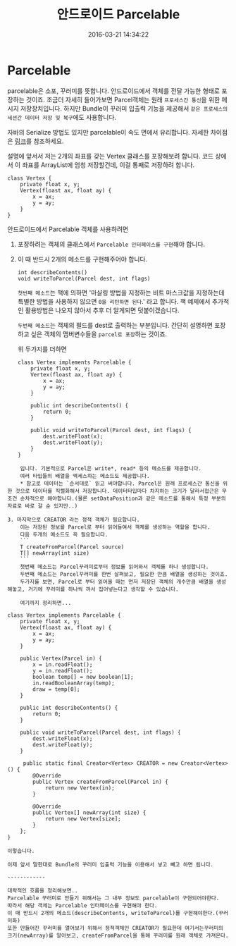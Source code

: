﻿---
layout: post
title:  "안드로이드 Parcelable"
date:   2016-03-21 14:34:22
categories: archieve
comments: true
---


# Parcelable
parcelable은 소포, 꾸러미를 뜻합니다.
안드로이드에서 객체를 전달 가능한 형태로 포장하는 것이죠.
조금더 자세히 들어가보면 Parcel객체는 원래  `프로세스간 통신`을 위한 메시지 저장장치입니다.
하지만 Bundle이 꾸러미 입출력 기능을 제공해서 `같은 프로세스의 세션간 데이터 저장 및 복구`에도 사용합니다.

자바의 Serialize 방법도 있지만 parcelable이 속도 면에서 유리합니다.
자세한 차이점은 [링크](http://aroundck.tistory.com/2477)를 참조하세요.

설명에 앞서서
저는 2개의 좌표를 갖는 Vertex 클래스를 포장해보려 합니다.
코드 상에서 이 좌표를 ArrayList에 엄청 저장할건데, 이걸 통째로 저장하려 합니다.
```
class Vertex {
	private float x, y;
	Vertex(floast ax, float ay) {
        x = ax;
        y = ay;
    }
}
```

안드로이드에서 Parcelable 객체를 사용하려면
1. 포장하려는 객체의 클래스에서 `Parcelable 인터페이스를 구현`해야 합니다.
2. 이 때 반드시 2개의 메소드를 구현해주어야 합니다.
	```
    int describeContents()
    void writeToParcel(Parcel dest, int flags)
    ```
    
    `첫번째 메소드`는 책에 의하면 '마샬링 방법을 지정하는 비트 마스크값을 지정하는데 특별한 방법을 사용하지 않으면 `0을 리턴하면 된다`.' 라고 합니다.
    책 예제에서 추가적인 활용방법은 나오지 않아서 추후 더 알게되면 덧붙이겠습니다.
    
    `두번째 메소드`는 객체의 필드를 dest로 출력하는 부분입니다.
    간단히 설명하면 포장하고 싶은 객체의 맴버변수들을 `parcel로 포장`하는 것이죠.
    
    위 두가지를 더하면
    ```
    class Vertex implements Parcelable {
        private float x, y;
        Vertex(floast ax, float ay) {
            x = ax;
            y = ay;
        }
        
        public int describeContents() {
        	return 0;
        }
        
        public void writeToParcel(Parcel dest, int flags) {
        	dest.writeFloat(x);
            dest.writeFloat(y);
        }
    }
```
	입니다. 기본적으로 Parcel은 write*, read* 등의 메소드를 제공합니다.
    여러 타입들의 배열을 엑세스하는 메소드도 제공합니다.
    * 참고로 데이터는 `순서대로` 읽고 써야합니다. Parcel은 원래 프로세스간 통신을 위한 것으로 데이터를 직렬화해서 저장합니다. 데이터타입마다 차지하는 크기가 달라서접근은 무조건 순차적으로 해야합니다.(물론 setDataPosition과 같은 메소드를 통해서 특정 부분의 자료로 바로 갈 순 있지만..)
    
3. 마지막으로 CREATOR 라는 정적 객체가 필요합니다.
	이는 저장된 정보를 Parcel로 부터 읽어들여서 객체를 생성하는 역할을 합니다.
    다음 두개의 메소드도 꼭 필요합니다.
    ```
    T createFromParcel(Parcel source)
    T[] newArray(int size)
    ```
    첫번째 메소드는 Parcel꾸러미로부터 정보를 읽어와서 객체를 하나 생성합니다.
    두번째 메소드는 Parcel꾸러미를 한번 살펴보고, 필요한 만큼 배열을 생성하는 것이죠.
    두가지를 보면, Parcel로 부터 읽어올 때는 먼저 저장된 객체의 개수만큼 배열을 생성해놓고, 거기에 꾸러미를 하나씩 까서 집어넣는다고 생각할 수 있습니다.
    
    여기까지 정리하면...
```
    class Vertex implements Parcelable {
        private float x, y;
        Vertex(floast ax, float ay) {
            x = ax;
            y = ay;
        }
        
        public Vertex(Parcel in) {
            x = in.readFloat();
            y = in.readFloat();
            boolean temp[] = new boolean[1];
            in.readBooleanArray(temp);
            draw = temp[0];
        }
        
        public int describeContents() {
        	return 0;
        }
        
        public void writeToParcel(Parcel dest, int flags) {
        	dest.writeFloat(x);
            dest.writeFloat(y);
        }
        
         public static final Creator<Vertex> CREATOR = new Creator<Vertex>() {
            @Override
            public Vertex createFromParcel(Parcel in) {
                return new Vertex(in);
            }

            @Override
            public Vertex[] newArray(int size) {
                return new Vertex[size];
            }
        };
    }
```
이렇습니다.

이제 앞서 말한대로 Bundle의 꾸러미 입출력 기능을 이용해서 넣고 빼고 하면 됩니다.

------------

대략적인 흐름을 정리해보면..
Parcelable 꾸러미로 만들기 위해서는 그 내부 정보도 parcelable이 구현되어야한다.
따라서 해당 객체는 Parcelable 인터페이스를 구현해야 한다.
이 때 반드시 2개의 메소드(describeContents, writeToParcel)를 구현해야한다.(꾸러미화)
또한 만들어진 꾸러미를 열어보기 위해서 정적객체인 CREATOR가 필요한데 여기서는꾸러미의 크기(newArray)를 알아보고, createFromParcel을 통해 꾸러미를 원래 객체로 가져온다.